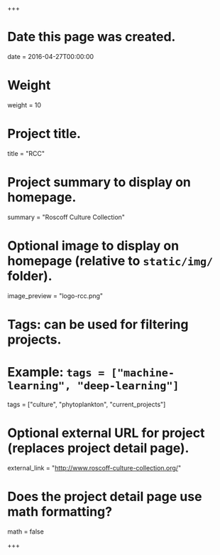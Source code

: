 +++
# Date this page was created.
date = 2016-04-27T00:00:00

# Weight
weight = 10

# Project title.
title = "RCC"

# Project summary to display on homepage.
summary = "Roscoff Culture Collection"

# Optional image to display on homepage (relative to `static/img/` folder).
image_preview = "logo-rcc.png"

# Tags: can be used for filtering projects.
# Example: `tags = ["machine-learning", "deep-learning"]`
tags = ["culture", "phytoplankton",  "current_projects"]

# Optional external URL for project (replaces project detail page).
external_link = "http://www.roscoff-culture-collection.org/"

# Does the project detail page use math formatting?
math = false

+++

